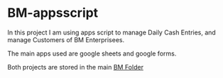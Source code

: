# BM-appsscript
In this project I am using apps script to manage Daily Cash Entries, and manage Customers of BM Enterprisees.

The main apps used are google sheets and google forms.

Both projects are stored in the main [BM Folder](https://drive.google.com/drive/u/0/folders/1ntBurl3x5MqJyPYYiwdZ-6umh35v5Dib)
